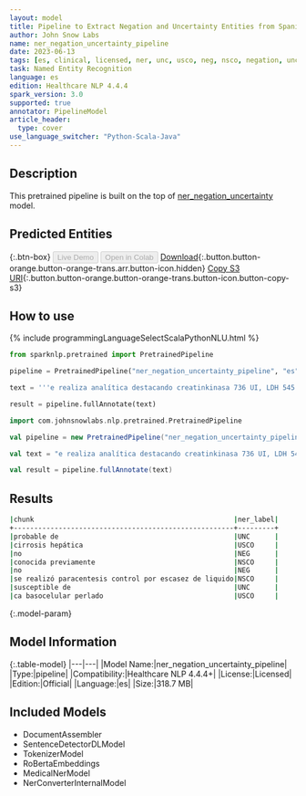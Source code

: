 ```yaml
---
layout: model
title: Pipeline to Extract Negation and Uncertainty Entities from Spanish Medical Texts
author: John Snow Labs
name: ner_negation_uncertainty_pipeline
date: 2023-06-13
tags: [es, clinical, licensed, ner, unc, usco, neg, nsco, negation, uncertainty]
task: Named Entity Recognition
language: es
edition: Healthcare NLP 4.4.4
spark_version: 3.0
supported: true
annotator: PipelineModel
article_header:
  type: cover
use_language_switcher: "Python-Scala-Java"
---
```


## Description

This pretrained pipeline is built on the top of [ner_negation_uncertainty](https://nlp.johnsnowlabs.com/2022/08/13/ner_negation_uncertainty_es_3_0.html) model.

## Predicted Entities



{:.btn-box}
<button class="button button-orange" disabled>Live Demo</button>
<button class="button button-orange" disabled>Open in Colab</button>
[Download](https://s3.amazonaws.com/auxdata.johnsnowlabs.com/clinical/models/ner_negation_uncertainty_pipeline_es_4.4.4_3.0_1686655496973.zip){:.button.button-orange.button-orange-trans.arr.button-icon.hidden}
[Copy S3 URI](s3://auxdata.johnsnowlabs.com/clinical/models/ner_negation_uncertainty_pipeline_es_4.4.4_3.0_1686655496973.zip){:.button.button-orange.button-orange-trans.button-icon.button-copy-s3}

## How to use

<div class="tabs-box" markdown="1">
{% include programmingLanguageSelectScalaPythonNLU.html %}

```python
from sparknlp.pretrained import PretrainedPipeline

pipeline = PretrainedPipeline("ner_negation_uncertainty_pipeline", "es", "clinical/models")

text = '''e realiza analítica destacando creatinkinasa 736 UI, LDH 545 UI, urea 63 mg/dl, CA 19.9 64,1 U/ml. Inmunofenotípicamente el tumor expresó vimentina, S-100, HMB-45 y actina. Se instauró el tratamiento con quimioterapia (Cisplatino, Interleukina II, Dacarbacina e Interferon alfa).'''

result = pipeline.fullAnnotate(text)
```
```scala
import com.johnsnowlabs.nlp.pretrained.PretrainedPipeline

val pipeline = new PretrainedPipeline("ner_negation_uncertainty_pipeline", "es", "clinical/models")

val text = "e realiza analítica destacando creatinkinasa 736 UI, LDH 545 UI, urea 63 mg/dl, CA 19.9 64,1 U/ml. Inmunofenotípicamente el tumor expresó vimentina, S-100, HMB-45 y actina. Se instauró el tratamiento con quimioterapia (Cisplatino, Interleukina II, Dacarbacina e Interferon alfa)."

val result = pipeline.fullAnnotate(text)
```
</div>



## Results

```bash
|chunk                                                 |ner_label|
+------------------------------------------------------+---------+
|probable de                                           |UNC      |
|cirrosis hepática                                     |USCO     |
|no                                                    |NEG      |
|conocida previamente                                  |NSCO     |
|no                                                    |NEG      |
|se realizó paracentesis control por escasez de liquido|NSCO     |
|susceptible de                                        |UNC      |
|ca basocelular perlado                                |USCO     |
```

{:.model-param}
## Model Information

{:.table-model}
|---|---|
|Model Name:|ner_negation_uncertainty_pipeline|
|Type:|pipeline|
|Compatibility:|Healthcare NLP 4.4.4+|
|License:|Licensed|
|Edition:|Official|
|Language:|es|
|Size:|318.7 MB|

## Included Models

- DocumentAssembler
- SentenceDetectorDLModel
- TokenizerModel
- RoBertaEmbeddings
- MedicalNerModel
- NerConverterInternalModel